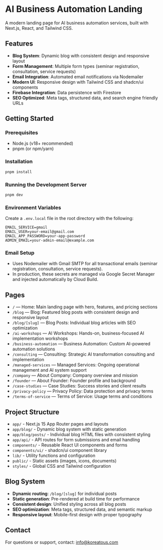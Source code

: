 # AI Business Automation Landing

A modern landing page for AI business automation services, built with Next.js, React, and Tailwind CSS.

## Features
- **Blog System**: Dynamic blog with consistent design and responsive layout
- **Form Management**: Multiple form types (seminar registration, consultation, service requests)
- **Email Integration**: Automated email notifications via Nodemailer
- **Modern UI**: Responsive design with Tailwind CSS and shadcn/ui components
- **Firebase Integration**: Data persistence with Firestore
- **SEO Optimized**: Meta tags, structured data, and search engine friendly URLs

## Getting Started

### Prerequisites
- Node.js (v18+ recommended)
- pnpm (or npm/yarn)

### Installation
```bash
pnpm install
```

### Running the Development Server
```bash
pnpm dev
```

### Environment Variables
Create a `.env.local` file in the root directory with the following:
```
EMAIL_SERVICE=gmail
EMAIL_USER=your-email@gmail.com
EMAIL_APP_PASSWORD=your-app-password
ADMIN_EMAIL=your-admin-email@example.com
```

### Email Setup
- Uses Nodemailer with Gmail SMTP for all transactional emails (seminar registration, consultation, service requests).
- In production, these secrets are managed via Google Secret Manager and injected automatically by Cloud Build.

## Pages
- `/` — Home: Main landing page with hero, features, and pricing sections
- `/blog` — Blog: Featured blog posts with consistent design and responsive layout
- `/blog/[slug]` — Blog Posts: Individual blog articles with SEO optimization
- `/ai-workshops` — AI Workshops: Hands-on, business-focused AI implementation workshops
- `/business-automation` — Business Automation: Custom AI-powered automation solutions
- `/consulting` — Consulting: Strategic AI transformation consulting and implementation
- `/managed-services` — Managed Services: Ongoing operational management and AI system support
- `/company` — About Company: Company overview and mission
- `/founder` — About Founder: Founder profile and background
- `/case-studies` — Case Studies: Success stories and client results
- `/privacy-policy` — Privacy Policy: Data protection and privacy terms
- `/terms-of-service` — Terms of Service: Usage terms and conditions

## Project Structure
- `app/` - Next.js 15 App Router pages and layouts
- `app/blog/` - Dynamic blog system with static generation
- `app/blog/posts/` - Individual blog HTML files with consistent styling
- `app/api/` - API routes for form submissions and email handling
- `components/` - Reusable React UI components and forms
- `components/ui/` - shadcn/ui component library
- `lib/` - Utility functions and configuration
- `public/` - Static assets (images, icons, documents)
- `styles/` - Global CSS and Tailwind configuration

## Blog System
- **Dynamic routing**: `/blog/[slug]` for individual posts
- **Static generation**: Pre-rendered at build time for performance
- **Consistent design**: Unified styling across all blog posts
- **SEO optimization**: Meta tags, structured data, and semantic markup
- **Responsive layout**: Mobile-first design with proper typography

## Contact
For questions or support, contact: info@koreatous.com 